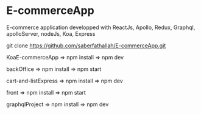 # E-commerceApp

E-commerce application developped with ReactJs, Apollo, Redux, Graphql, apolloServer, nodeJs, Koa, Express

git clone https://github.com/saberfathallah/E-commerceApp.git

KoaE-commerceApp
=> npm install => npm dev

backOffice
=> npm install => npm start

cart-and-listExpress
=> npm install => npm dev

front
=> npm install => npm start

graphqlProject
=> npm install => npm dev
